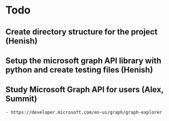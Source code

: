 # Todo

## Create directory structure for the project (Henish)

## Setup the microsoft graph API library with python and create testing files (Henish)

## Study Microsoft Graph API for users (Alex, Summit)

    - https://developer.microsoft.com/en-us/graph/graph-explorer
